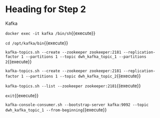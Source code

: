 # Heading for Step 2

Kafka

`docker exec -it kafka /bin/sh`{{execute}}

`cd /opt/kafka/bin`{{execute}}

`kafka-topics.sh --create --zookeeper zookeeper:2181 --replication-factor 1 --partitions 1 --topic dwh_kafka_topic_1 --partitions 2`{{execute}}

`kafka-topics.sh --create --zookeeper zookeeper:2181 --replication-factor 1 --partitions 1 --topic dwh_kafka_topic_2`{{execute}}

`kafka-topics.sh --list --zookeeper zookeeper:2181`{{execute}}

`exit`{{execute}}

`kafka-console-consumer.sh --bootstrap-server kafka:9092 --topic dwh_kafka_topic_1 --from-beginning`{{execute}}

